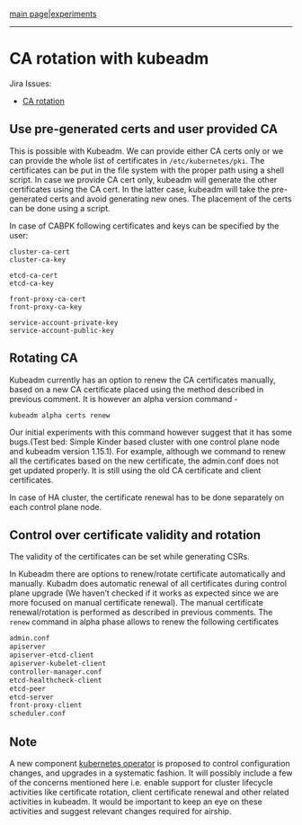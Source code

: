 [main page](README.md)|[experiments](experiments/AIR-138_.md)

---

# CA rotation with kubeadm
Jira Issues:
- [CA rotation](https://airship.atlassian.net/browse/AIR-138)

 
## Use pre-generated certs and user provided CA

This is possible with Kubeadm. We can provide either CA certs only or we can provide the whole list of certificates in ```/etc/kubernetes/pki```. The certificates can be put in the file system with the proper path using a shell script.  In case we provide CA cert only, kubeadm will generate the other certificates using the CA cert. In the latter case, kubeadm will take the pre-generated certs and avoid generating new ones. The placement of the certs can be done using a script.

In case of CABPK following certificates and keys can be specified by the user:
```
cluster-ca-cert
cluster-ca-key
    
etcd-ca-cert  
etcd-ca-key
    
front-proxy-ca-cert
front-proxy-ca-key

service-account-private-key
service-account-public-key
```

## Rotating CA 

Kubeadm currently has an option to renew the CA certificates manually, based on a new CA certificate placed using the method described in previous comment. It is however an alpha version command - 

```kubeadm alpha certs renew```

Our initial experiments with this command however suggest that it has some bugs.(Test bed: Simple Kinder based cluster with one control plane node and kubeadm version 1.15.1). For example, although we command to renew all the certificates based on the new certificate, the admin.conf does not get updated properly. It is still using the old CA certificate and client certificates. 

In case of HA cluster, the certificate renewal has to be done separately on each control plane node.


## Control over certificate validity and rotation

The validity of the certificates can be set while generating CSRs. 

In Kubeadm there are options to renew/rotate certificate automatically and manually. Kubadm does automatic renewal of all certificates during control plane upgrade (We haven’t checked if it works as expected since we are more focused on manual certificate renewal). The manual certificate renewal/rotation is performed as described in previous comments. The ```renew``` command in alpha phase allows to renew the following certificates

```bash
admin.conf               
apiserver              
apiserver-etcd-client    
apiserver-kubelet-client
controller-manager.conf  
etcd-healthcheck-client  
etcd-peer                
etcd-server              
front-proxy-client      
scheduler.conf
```

## Note 
A new component [kubernetes operator](https://github.com/kubernetes/kubeadm/issues/1698) is proposed to control configuration changes, and upgrades in a systematic fashion. It will possibly include a few of the concerns mentioned here i.e. enable support for cluster lifecycle activities like certificate rotation, client certificate renewal and other related activities in kubeadm. It would be important to keep an eye on these activities and suggest relevant changes required for airship.